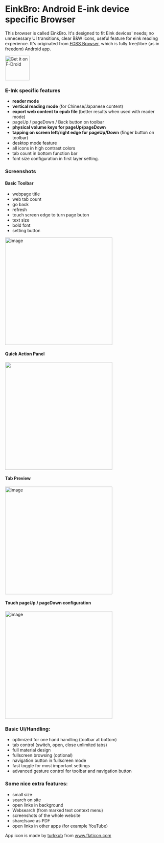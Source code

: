 # EinkBro: Android E-ink device specific Browser 

This browser is called EinkBro. It's designed to fit Eink devices' needs; no unnecessary UI transitions, clear B&W icons, useful feature for eink reading experience. It's originated from [FOSS Browser](https://github.com/scoute-dich/browser), which is fully free/libre (as in freedom) Android app. 

[<img src="https://fdroid.gitlab.io/artwork/badge/get-it-on.png"
     alt="Get it on F-Droid"
     height="80">](https://f-droid.org/packages/info.plateaukao.einkbro/)


### E-Ink specific features

- **reader mode**
- **vertical reading mode** (for Chinese/Japanese content)
- **export web content to epub file** (better results when used with reader mode)
- pageUp / pageDown / Back button on toolbar
- **physical volume keys for pageUp/pageDown**
- **tapping on screen left/right edge for pageUp/Down** (finger button on toolbar)
- desktop mode feature
- all icons in high contrast colors
- tab count in bottom function bar
- font size configuration in first layer setting.


### Screenshots
#### Basic Toolbar
* webpage title
* web tab count
* go back
* refresh
* touch screen edge to turn page buton
* text size
* bold font
* setting button
<img width="350" alt="image" src="https://user-images.githubusercontent.com/4084738/114192165-c205fa00-997f-11eb-8e3a-6e99949e927e.png">

#### Quick Action Panel
<img src=https://user-images.githubusercontent.com/4084738/114191898-79e6d780-997f-11eb-83e4-def84610ff19.png width=350>

#### Tab Preview
<img width="350" alt="image" src="https://user-images.githubusercontent.com/4084738/110947148-bfad8180-837a-11eb-8184-f2f7fdde7ba3.png">

#### Touch pageUp / pageDown configuration
<img width="350" alt="image" src="https://user-images.githubusercontent.com/4084738/114192361-f8dc1000-997f-11eb-8731-513127b316f6.png">


### Basic UI/Handling:

- optimized for one hand handling (toolbar at bottom)
- tab control (switch, open, close unlimited tabs)
- full material design
- fullscreen browsing (optional)
- navigation button in fullscreen mode
- fast toggle for most important settings
- advanced gesture control for toolbar and navigation button


### Some nice extra features:

- small size
- search on site
- open links in background
- Websearch (from marked text context menu)
- screenshots of the whole website
- share/save as PDF
- open links in other apps (for example YouTube)

<div>App icon is made by <a href="https://www.flaticon.com/authors/turkkub" title="turkkub">turkkub</a> from <a href="https://www.flaticon.com/" title="Flaticon">www.flaticon.com</a></div>
